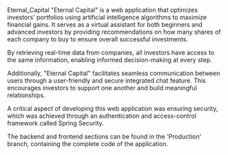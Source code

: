 Eternal_Capital
"Eternal Capital" is a web application that optimizes investors' portfolios using artificial intelligence algorithms to maximize financial gains. It serves as a virtual assistant for both beginners and advanced investors by providing recommendations on how many shares of each company to buy to ensure overall successful investments.

By retrieving real-time data from companies, all investors have access to the same information, enabling informed decision-making at every step.

Additionally, "Eternal Capital" facilitates seamless communication between users through a user-friendly and secure integrated chat feature. This encourages investors to support one another and build meaningful relationships.

A critical aspect of developing this web application was ensuring security, which was achieved through an authentication and access-control framework called Spring Security.

The backend and frontend sections can be found in the 'Production' branch, containing the complete code of the application.

